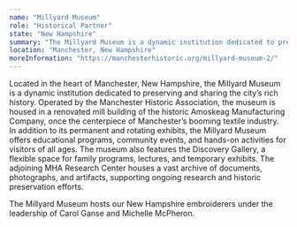 ```yaml
---
name: "Millyard Museum"
role: "Historical Partner"
state: "New Hampshire"
summary: "The Millyard Museum is a dynamic institution dedicated to preserving and sharing Manchester's rich history."
location: "Manchester, New Hampshire"
moreInformation: "https://manchesterhistoric.org/millyard-museum-2/"
---
```


Located in the heart of Manchester, New Hampshire, the Millyard Museum is a dynamic institution dedicated to preserving and sharing the city’s rich history. Operated by the Manchester Historic Association, the museum is housed in a renovated mill building of the historic Amoskeag Manufacturing Company, once the centerpiece of Manchester’s booming textile industry. 
In addition to its permanent and rotating exhibits, the Millyard Museum offers educational programs, community events, and hands-on activities for visitors of all ages. The museum also features the Discovery Gallery, a flexible space for family programs, lectures, and temporary exhibits. The adjoining MHA Research Center houses a vast archive of documents, photographs, and artifacts, supporting ongoing research and historic preservation efforts. 

The Millyard Museum hosts our New Hampshire embroiderers under the leadership of Carol Ganse and Michelle McPheron. 
